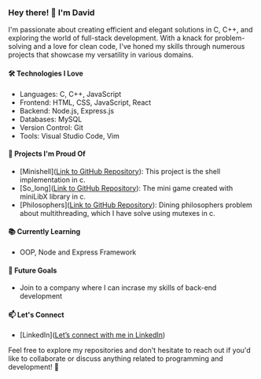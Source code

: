 ### Hey there! 👋 I'm David

I'm passionate about creating efficient and elegant solutions in C, C++, and exploring the world of full-stack development. With a knack for problem-solving and a love for clean code, I've honed my skills through numerous projects that showcase my versatility in various domains.

#### 🛠️ Technologies I Love
- Languages: C, C++, JavaScript
- Frontend: HTML, CSS, JavaScript, React
- Backend: Node.js, Express.js
- Databases: MySQL
- Version Control: Git
- Tools: Visual Studio Code, Vim
  
#### 🚀 Projects I'm Proud Of
- [Minishell]([Link to GitHub Repository](https://github.com/DaveInc01/minishell)): This project is the shell implementation in c.
- [So_long]([Link to GitHub Repository](https://github.com/DaveInc01/so_long)): The mini game created with miniLibX library in c.
- [Philosophers]([Link to GitHub Repository](https://github.com/DaveInc01/philosophers)): Dining philosophers problem about multithreading, which I have solve using mutexes in c.

#### 📚 Currently Learning
- OOP, Node and Express Framework

#### 🌱 Future Goals
- Join to a company where I can incrase my skills of back-end development

#### 📫 Let's Connect
- [LinkedIn]([Let’s connect with me in LinkedIn](https://www.linkedin.com/in/david-mkhitaryan-867499216/))

Feel free to explore my repositories and don't hesitate to reach out if you'd like to collaborate or discuss anything related to programming and development! 🚀
